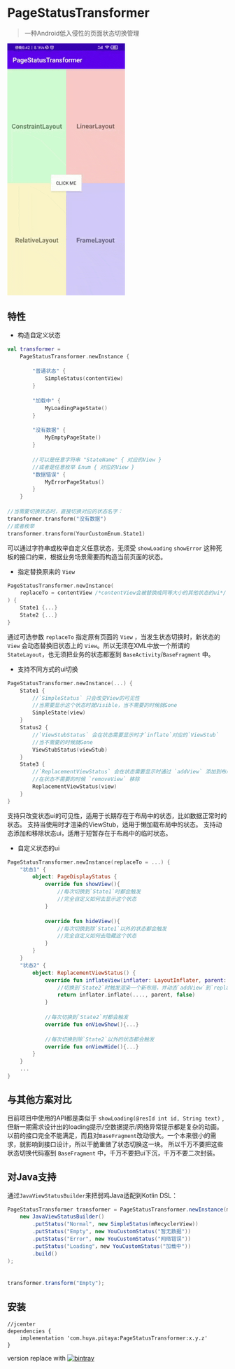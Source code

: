 # PageStatusTransformer

> 一种Android低入侵性的页面状态切换管理

![Preview](https://github.com/YvesCheung/PageStatusTransformer/blob/master/art/PageStatusTransformer.gif?raw=true)

## 特性

- 构造自定义状态

```kotlin
val transformer =
    PageStatusTransformer.newInstance {

        "普通状态" { 
            SimpleStatus(contentView)
        }

        "加载中" {
            MyLoadingPageState()
        }

        "没有数据" {
            MyEmptyPageState()
        }

        //可以是任意字符串 "StateName" { 对应的View }
        //或者是任意枚举 Enum { 对应的View }
        "数据错误" {
            MyErrorPageStatus()
        }
    }
    
//当需要切换状态时，直接切换对应的状态名字：
transformer.transform("没有数据")
//或者枚举
transformer.transform(YourCustomEnum.State1)
```
可以通过字符串或枚举自定义任意状态，无须受 `showLoading` `showError` 这种死板的接口约束，根据业务场景需要而构造当前页面的状态。


- 指定替换原来的 `View`
```kotlin
PageStatusTransformer.newInstance(
    replaceTo = contentView /*contentView会被替换成同等大小的其他状态的ui*/
) { 
    State1 {...}
    State2 {...}
}
```
通过可选参数 `replaceTo` 指定原有页面的 `View` ，当发生状态切换时，新状态的 `View` 会动态替换旧状态上的 `View`。所以无须在XML中放一个所谓的 `StateLayout`，也无须把业务的状态都塞到 `BaseActivity`/`BaseFragment` 中。

- 支持不同方式的ui切换
```kotlin
PageStatusTransformer.newInstance(...) { 
    State1 {
        //`SimpleStatus` 只会改变View的可见性
        //当需要显示这个状态时就Visible，当不需要的时候就Gone
        SimpleState(view) 
    }
    Status2 {
        //`ViewStubStatus` 会在状态需要显示时才`inflate`对应的`ViewStub`
        //当不需要的时候就Gone
        ViewStubStatus(viewStub)
    }
    State3 {
        //`ReplacementViewStatus` 会在状态需要显示时通过 `addView` 添加到布局当中，
        //在状态不需要的时候 `removeView` 移除
        ReplacementViewStatus(view)
    }
}
```
支持只改变状态ui的可见性，适用于长期存在于布局中的状态，比如数据正常时的状态。
支持当使用时才渲染的ViewStub，适用于懒加载布局中的状态。
支持动态添加和移除状态ui，适用于短暂存在于布局中的临时状态。

- 自定义状态的ui
```kotlin
PageStatusTransformer.newInstance(replaceTo = ...) { 
    "状态1" {
        object: PageDisplayStatus {
            override fun showView(){
                //每次切换到`State1`时都会触发
                //完全自定义如何去显示这个状态
            }
            
            override fun hideView(){
                //每次切换到除`State1`以外的状态都会触发
                //完全自定义如何去隐藏这个状态
            }
        }
    }
    "状态2" {
        object: ReplacementViewStatus() {
            override fun inflateView(inflater: LayoutInflater, parent: ViewGroup): View {
                //切换到`State2`时触发渲染一个新布局，并动态`addView`到`replaceTo`参数指定的位置
                return inflater.inflate(...., parent, false)
            }
        
            //每次切换到`State2`时都会触发
            override fun onViewShow(){...}

            //每次切换到除`State2`以外的状态都会触发
            override fun onViewHide(){...}
        }
    }
    ...
}
```

## 与其他方案对比
目前项目中使用的API都是类似于 `showLoading(@resId int id, String text)` ,但新一期需求设计出的loading提示/空数据提示/网络异常提示都是复杂的动画。以前的接口完全不能满足，而且对`BaseFragment`改动很大。一个本来很小的需求，就影响到接口设计，所以干脆重做了状态切换这一块。
所以千万不要把这些状态切换代码塞到 `BaseFragment` 中，千万不要把ui下沉，千万不要二次封装。

## 对Java支持
通过`JavaViewStatusBuilder`来把弱鸡Java适配到Kotlin DSL：
```Java
PageStatusTransformer transformer = PageStatusTransformer.newInstance(mRecyclerView, 
    new JavaViewStatusBuilder()
        .putStatus("Normal", new SimpleStatus(mRecyclerView))
        .putStatus("Empty", new YouCustomStatus("暂无数据"))
        .putStatus("Error", new YouCustomStatus("网络错误"))
        .putStatus("Loading"，new YouCustomStatus("加载中"))
        .build()
);


transformer.transform("Empty");
```

## 安装

```
//jcenter
dependencies {
    implementation 'com.huya.pitaya:PageStatusTransformer:x.y.z'
}
```
version replace with [![bintray](https://api.bintray.com/packages/yvescheung/maven/PageStatusTransformer/images/download.svg) ](https://bintray.com/yvescheung/maven/PageStatusTransformer/_latestVersion)

